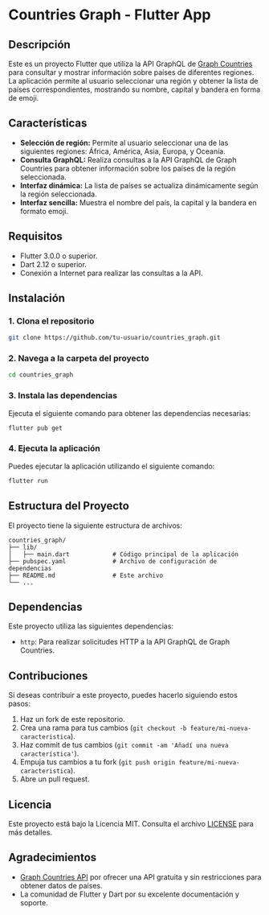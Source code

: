 
# Countries Graph - Flutter App

## Descripción

Este es un proyecto Flutter que utiliza la API GraphQL de [Graph Countries](https://github.com/lennertVanSever/graphcountries) para consultar y mostrar información sobre países de diferentes regiones. La aplicación permite al usuario seleccionar una región y obtener la lista de países correspondientes, mostrando su nombre, capital y bandera en forma de emoji.

## Características

- **Selección de región:** Permite al usuario seleccionar una de las siguientes regiones: África, América, Asia, Europa, y Oceanía.
- **Consulta GraphQL:** Realiza consultas a la API GraphQL de Graph Countries para obtener información sobre los países de la región seleccionada.
- **Interfaz dinámica:** La lista de países se actualiza dinámicamente según la región seleccionada.
- **Interfaz sencilla:** Muestra el nombre del país, la capital y la bandera en formato emoji.

## Requisitos

- Flutter 3.0.0 o superior.
- Dart 2.12 o superior.
- Conexión a Internet para realizar las consultas a la API.

## Instalación

### 1. Clona el repositorio

```bash
git clone https://github.com/tu-usuario/countries_graph.git
```

### 2. Navega a la carpeta del proyecto

```bash
cd countries_graph
```

### 3. Instala las dependencias

Ejecuta el siguiente comando para obtener las dependencias necesarias:

```bash
flutter pub get
```

### 4. Ejecuta la aplicación

Puedes ejecutar la aplicación utilizando el siguiente comando:

```bash
flutter run
```

## Estructura del Proyecto

El proyecto tiene la siguiente estructura de archivos:

```
countries_graph/
├── lib/
│   ├── main.dart            # Código principal de la aplicación
├── pubspec.yaml             # Archivo de configuración de dependencias
├── README.md                # Este archivo
└── ...
```

## Dependencias

Este proyecto utiliza las siguientes dependencias:

- `http`: Para realizar solicitudes HTTP a la API GraphQL de Graph Countries.

## Contribuciones

Si deseas contribuir a este proyecto, puedes hacerlo siguiendo estos pasos:

1. Haz un fork de este repositorio.
2. Crea una rama para tus cambios (`git checkout -b feature/mi-nueva-caracteristica`).
3. Haz commit de tus cambios (`git commit -am 'Añadí una nueva característica'`).
4. Empuja tus cambios a tu fork (`git push origin feature/mi-nueva-caracteristica`).
5. Abre un pull request.

## Licencia

Este proyecto está bajo la Licencia MIT. Consulta el archivo [LICENSE](LICENSE) para más detalles.

## Agradecimientos

- [Graph Countries API](https://github.com/lennertVanSever/graphcountries) por ofrecer una API gratuita y sin restricciones para obtener datos de países.
- La comunidad de Flutter y Dart por su excelente documentación y soporte.
